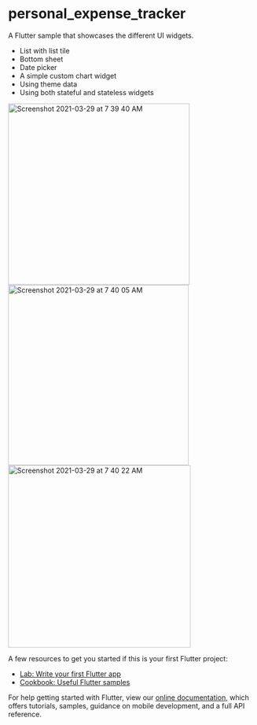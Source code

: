 # personal_expense_tracker

A Flutter sample that showcases the different UI widgets.

* List with list tile
* Bottom sheet
* Date picker
* A simple custom chart widget
* Using theme data
* Using both stateful and stateless widgets

<img width="369" alt="Screenshot 2021-03-29 at 7 39 40 AM" src="https://user-images.githubusercontent.com/4489289/112778418-1f39ab80-9062-11eb-8a70-3e45798f5fc4.png">
<img width="367" alt="Screenshot 2021-03-29 at 7 40 05 AM" src="https://user-images.githubusercontent.com/4489289/112778456-38425c80-9062-11eb-9dd7-2b6780370d8a.png">
<img width="371" alt="Screenshot 2021-03-29 at 7 40 22 AM" src="https://user-images.githubusercontent.com/4489289/112778477-48f2d280-9062-11eb-9a30-012267d0994f.png">

A few resources to get you started if this is your first Flutter project:

- [Lab: Write your first Flutter app](https://flutter.dev/docs/get-started/codelab)
- [Cookbook: Useful Flutter samples](https://flutter.dev/docs/cookbook)

For help getting started with Flutter, view our
[online documentation](https://flutter.dev/docs), which offers tutorials,
samples, guidance on mobile development, and a full API reference.
